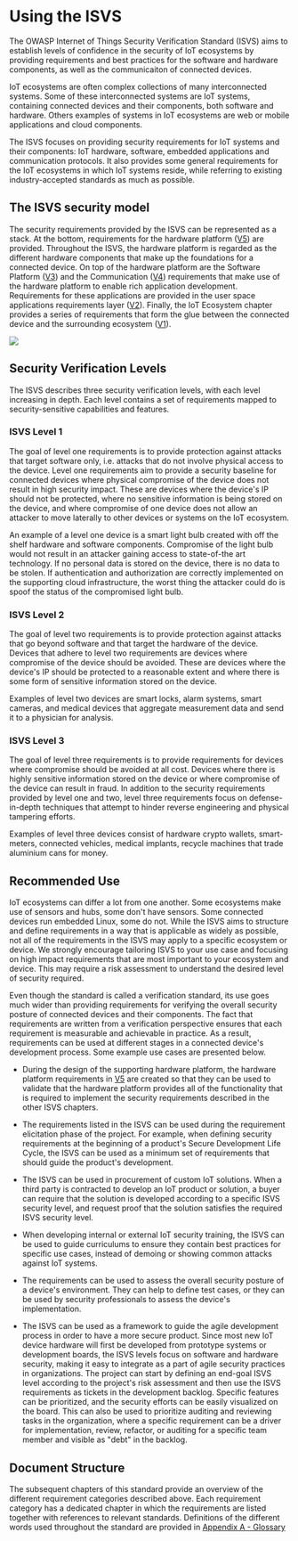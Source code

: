 # Using the ISVS

The OWASP Internet of Things Security Verification Standard (ISVS) aims to establish levels of confidence in the security of IoT ecosystems by providing requirements and best practices for the software and hardware components, as well as the communicaiton of connected devices.

IoT ecosystems are often complex collections of many interconnected systems. Some of these interconnected systems are IoT systems, containing connected devices and their components, both software and hardware. Others examples of systems in IoT ecosystems are web or mobile applications and cloud components. 

The ISVS focuses on providing security requirements for IoT systems and their components: IoT hardware, software, embedded applications and communication protocols. It also provides some general requirements for the IoT ecosystems in which IoT systems reside, while referring to existing industry-accepted standards as much as possible.

## The ISVS security model

The security requirements provided by the ISVS can be represented as a stack. At the bottom, requirements for the hardware platform ([V5](V5-Hardware_Platform_Requirements.md)) are provided. Throughout the ISVS, the hardware platform is regarded as the different hardware components that make up the foundations for a connected device. On top of the hardware platform are the Software Platform ([V3](V3-Software_Platform_Requirements.md)) and the Communication ([V4](V4-Communication_Requirements.md)) requirements that make use of the hardware platform to enable rich application development. Requirements for these applications are provided in the user space applications requirements layer ([V2](V2-User_Space_Application_Requirements.md)). Finally, the IoT Ecosystem chapter provides a series of requirements that form the glue between the connected device and the surrounding ecosystem ([V1](V1-IoT_Ecosystem_Requirements.md)).  

![](./images/ISVS-Overview-small.png)



## Security Verification Levels
The ISVS describes three security verification levels, with each level increasing in depth. Each level contains a set of requirements mapped to security-sensitive capabilities and features.

### ISVS Level 1
The goal of level one requirements is to provide protection against attacks that target software only, i.e. attacks that do not involve physical access to the device. Level one requirements aim to provide a security baseline for connected devices where physical compromise of the device does not result in high security impact. These are devices where the device's IP should not be protected, where no sensitive information is being stored on the device, and where compromise of one device does not allow an attacker to move laterally to other devices or systems on the IoT ecosystem.

An example of a level one device is a smart light bulb created with off the shelf hardware and software components. Compromise of the light bulb would not result in an attacker gaining access to state-of-the art technology. If no personal data is stored on the device, there is no data to be stolen. If authentication and authorization are correctly implemented on the supporting cloud infrastructure, the worst thing the attacker could do is spoof the status of the compromised light bulb.

### ISVS Level 2
The goal of level two requirements is to provide protection against attacks that go beyond software and that target the hardware of the device. Devices that adhere to level two requirements are devices where compromise of the device should be avoided. These are devices where the device's IP should be protected to a reasonable extent and where there is some form of sensitive information stored on the device.

Examples of level two devices are smart locks, alarm systems, smart cameras, and medical devices that aggregate measurement data and send it to a physician for analysis.

### ISVS Level 3
The goal of level three requirements is to provide requirements for devices where compromise should be avoided at all cost. Devices where there is highly sensitive information stored on the device or where compromise of the device can result in fraud. In addition to the security requirements provided by level one and two, level three requirements focus on defense-in-depth techniques that attempt to hinder reverse engineering and physical tampering efforts.

Examples of level three devices consist of hardware crypto wallets, smart-meters, connected vehicles, medical implants, recycle machines that trade aluminium cans for money.

## Recommended Use
IoT ecosystems can differ a lot from one another. Some ecosystems make use of sensors and hubs, some don't have sensors. Some connected devices run embedded Linux, some do not. While the ISVS aims to structure and define requirements in a way that is applicable as widely as possible, not all of the requirements in the ISVS may apply to a specific ecosystem or device. We strongly encourage tailoring ISVS to your use case and focusing on high impact requirements that are most important to your ecosystem and device. This may require a risk assessment to understand the desired level of security required.

Even though the standard is called a verification standard, its use goes much wider than providing requirements for verifying the overall security posture of connected devices and their components. The fact that requirements are written from a verification perspective ensures that each requirement is measurable and achievable in practice. As a result, requirements can be used at different stages in a connected device's development process. Some example use cases are presented below.

- During the design of the supporting hardware platform, the hardware platform requirements in [V5](V5-Hardware_Platform_Requirements.md) are created so that they can be used to validate that the hardware platform provides all of the functionality that is required to implement the security requirements described in the other ISVS chapters.

- The requirements listed in the ISVS can be used during the requirement elicitation phase of the project. For example, when defining security requirements at the beginning of a product's Secure Development Life Cycle, the ISVS can be used as a minimum set of requirements that should guide the product's development.

- The ISVS can be used in procurement of custom IoT solutions. When a third party is contracted to develop an IoT product or solution, a buyer can require that the solution is developed according to a specific ISVS security level, and request proof that the solution satisfies the required ISVS security level. 

- When developing internal or external IoT security training, the ISVS can be used to guide curriculums to ensure they contain best practices for specific use cases, instead of demoing or showing common attacks against IoT systems.

- The requirements can be used to assess the overall security posture of a device's environment. They can help to define test cases, or they can be used by security professionals to assess the device's implementation.

- The ISVS can be used as a framework to guide the agile development process in order to have a more secure product. Since most new IoT device hardware will first be developed from prototype systems or development boards, the ISVS levels focus on software and hardware security, making it easy to integrate as a part of agile security practices in organizations. The project can start by defining an end-goal ISVS level according to the project's risk assessment and then use the ISVS requirements as tickets in the development backlog. Specific features can be prioritized, and the security efforts can be easily visualized on the board. This can also be used to prioritize auditing and reviewing tasks in the organization, where a specific requirement can be a driver for implementation, review, refactor, or auditing for a specific team member and visible as "debt" in the backlog.

## Document Structure
The subsequent chapters of this standard provide an overview of the different requirement categories described above. Each requirement category has a dedicated chapter in which the requirements are listed together with references to relevant standards. Definitions of the different words used throughout the standard are provided in [Appendix A - Glossary](Appendix_A-Glossary.md)
